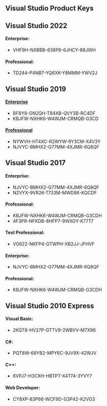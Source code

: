 ## Visual Studio Product Keys

## Visual Studio 2022

#### Enterprise: 
- VHF9H-NXBBB-638P6-6JHCY-88JWH

#### Professional: 
- TD244-P4NB7-YQ6XK-Y8MMM-YWV2J


## Visual Studio 2019

#### [Enterprise](https://visualstudio.microsoft.com/fr/thank-you-downloading-visual-studio/?sku=Enterprise&rel=16)
- BF8Y8-GN2QH-T84XB-QVY3B-RC4DF
- KBJFW-NXHK6-W4WJM-CRMQB-G3CD 


#### [Professional](https://visualstudio.microsoft.com/fr/thank-you-downloading-visual-studio/?sku=Professional&rel=16)
- NYWVH-HT4XC-R2WYW-9Y3CM-X4V3Y
- NJVYC-BMHX2-G77MM-4XJMR-6Q8QF 



## Visual Studio 2017

#### Enterprise: 
- NJVYC-BMHX2-G77MM-4XJMR-6Q8QF
- N2VYX-9VR2K-T733M-MWD9X-KQCDF


#### Professional: 
- KBJFW-NXHK6-W4WJM-CRMQB-G3CDH
- 4F3PR-NFKDB-8HFP7-9WXGY-K77T7


#### Test Professional: 
- VG622-NKFP4-GTWPH-XB2JJ-JFHVF


#### Enterprise: 
- NJVYC-BMHX2-G77MM-4XJMR-6Q8QF


#### Professional: 
- KBJFW-NXHK6-W4WJM-CRMQB-G3CDH



## Visual Studio 2010 Express

#### Visual Basic: 
- 2KQT8-HV27P-GTTV9-2WBVV-M7X96


#### C#: 
- PQT8W-68YB2-MPY6C-9JV9X-42WJV


#### C++: 
- 6VPJ7-H3CXH-HBTPT-X4T74-3YVY7


#### Web Developer: 
- CY8XP-83P66-WCF9D-G3P42-K2VG3